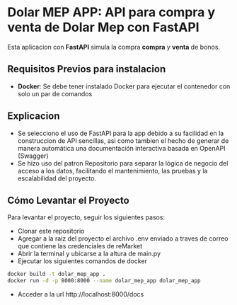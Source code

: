 # Dolar MEP APP: API para compra y venta de Dolar Mep con FastAPI 

Esta aplicacion con **FastAPI** simula la compra **compra** y **venta** de bonos.

## Requisitos Previos para instalacion
- **Docker**: Se debe tener instalado Docker para ejecutar el contenedor con solo un par de comandos

## Explicacion
- Se selecciono el uso de FastAPI para la app debido a su facilidad en la construccion de API sencillas, asi como tambien el hecho de generar de manera automática una documentación interactiva basada en OpenAPI (Swagger)
- Se hizo uso del patron Repositorio  para separar la lógica de negocio del acceso a los datos, facilitando el mantenimiento, las pruebas y la escalabilidad del proyecto.

## Cómo Levantar el Proyecto

Para levantar el proyecto, seguir los siguientes pasos:
- Clonar este repositorio
- Agregar a la raiz del proyecto el archivo .env enviado a traves de correo que contiene las credenciales de reMarket
- Abrir la terminal y ubicarse a la altura de main.py
- Ejecutar los siguientes comandos de docker

```bash
docker build -t dolar_mep_app .
docker run -d -p 8000:8000 --name dolar_mep_app dolar_mep_app
```
- Acceder a la url http://localhost:8000/docs
